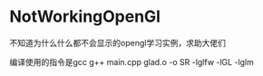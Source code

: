 # NotWorkingOpenGl
不知道为什么什么都不会显示的opengl学习实例，求助大佬们


编译使用的指令是gcc
g++ main.cpp glad.o -o SR -lglfw -lGL -lglm
